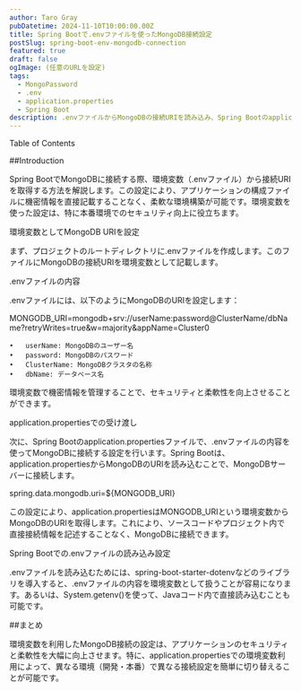 ```yaml
---
author: Taro Gray
pubDatetime: 2024-11-10T10:00:00.00Z
title: Spring Bootで.envファイルを使ったMongoDB接続設定
postSlug: spring-boot-env-mongodb-connection
featured: true
draft: false
ogImage: (任意のURLを設定)
tags:
  - MongoPassword
  - .env
  - application.properties
  - Spring Boot
description: .envファイルからMongoDBの接続URIを読み込み、Spring Bootのapplication.propertiesで受け渡す方法を解説します。環境変数の設定で接続情報を管理し、より安全で柔軟なアプリケーション構成を実現します。
---
```


Table of Contents

##Introduction

Spring BootでMongoDBに接続する際、環境変数（.envファイル）から接続URIを取得する方法を解説します。この設定により、アプリケーションの構成ファイルに機密情報を直接記載することなく、柔軟な環境構築が可能です。環境変数を使った設定は、特に本番環境でのセキュリティ向上に役立ちます。

環境変数としてMongoDB URIを設定

まず、プロジェクトのルートディレクトリに.envファイルを作成します。このファイルにMongoDBの接続URIを環境変数として記載します。

.envファイルの内容

.envファイルには、以下のようにMongoDBのURIを設定します：

MONGODB_URI=mongodb+srv://userName:password@ClusterName/dbName?retryWrites=true&w=majority&appName=Cluster0

    •	userName: MongoDBのユーザー名
    •	password: MongoDBのパスワード
    •	ClusterName: MongoDBクラスタの名称
    •	dbName: データベース名

環境変数で機密情報を管理することで、セキュリティと柔軟性を向上させることができます。

application.propertiesでの受け渡し

次に、Spring Bootのapplication.propertiesファイルで、.envファイルの内容を使ってMongoDBに接続する設定を行います。Spring Bootは、application.propertiesからMongoDBのURIを読み込むことで、MongoDBサーバーに接続します。

spring.data.mongodb.uri=${MONGODB_URI}

この設定により、application.propertiesはMONGODB_URIという環境変数からMongoDBのURIを取得します。これにより、ソースコードやプロジェクト内で直接接続情報を記述することなく、MongoDBに接続できます。

Spring Bootでの.envファイルの読み込み設定

.envファイルを読み込むためには、spring-boot-starter-dotenvなどのライブラリを導入すると、.envファイルの内容を環境変数として扱うことが容易になります。あるいは、System.getenv()を使って、Javaコード内で直接読み込むことも可能です。

##まとめ

環境変数を利用したMongoDB接続の設定は、アプリケーションのセキュリティと柔軟性を大幅に向上させます。特に、application.propertiesでの環境変数利用によって、異なる環境（開発・本番）で異なる接続設定を簡単に切り替えることが可能です。
